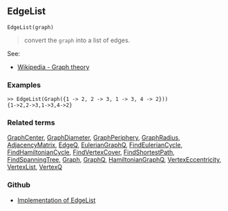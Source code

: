 ## EdgeList

``` 
EdgeList(graph)
```

> convert the `graph` into a list of edges. 

See:
* [Wikipedia - Graph theory](https://en.wikipedia.org/wiki/Graph_theory)

### Examples

```
>> EdgeList(Graph({1 -> 2, 2 -> 3, 1 -> 3, 4 -> 2})) 
{1->2,2->3,1->3,4->2}
```

### Related terms 
[GraphCenter](GraphCenter.md), [GraphDiameter](GraphDiameter.md), [GraphPeriphery](GraphPeriphery.md), [GraphRadius](GraphRadius.md), [AdjacencyMatrix](AdjacencyMatrix.md), 
[EdgeQ](EdgeQ.md), [EulerianGraphQ](EulerianGraphQ.md), [FindEulerianCycle](FindEulerianCycle.md), [FindHamiltonianCycle](FindHamiltonianCycle.md), [FindVertexCover](FindVertexCover.md), [FindShortestPath](FindShortestPath.md), [FindSpanningTree](FindSpanningTree.md), [Graph](Graph.md), [GraphQ](GraphQ.md), [HamiltonianGraphQ](HamiltonianGraphQ.md), 
[VertexEccentricity](VertexEccentricity.md), [VertexList](VertexList.md), [VertexQ](VertexQ.md) 
### Github
* [Implementation of EdgeList](https://github.com/axkr/symja_android_library/blob/master/symja_android_library/matheclipse-core/src/main/java/org/matheclipse/core/builtin/GraphFunctions.java#L819) 
